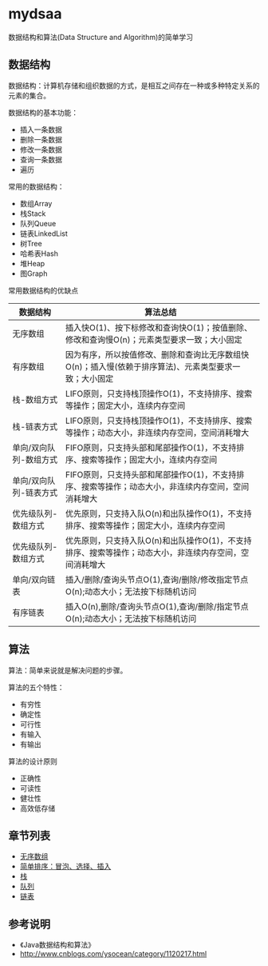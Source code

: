 # mydsaa
数据结构和算法(Data Structure and Algorithm)的简单学习

## 数据结构
数据结构：计算机存储和组织数据的方式，是相互之间存在一种或多种特定关系的元素的集合。

数据结构的基本功能：

- 插入一条数据
- 删除一条数据
- 修改一条数据
- 查询一条数据 
- 遍历

常用的数据结构：

- 数组Array
- 栈Stack
- 队列Queue
- 链表LinkedList
- 树Tree
- 哈希表Hash
- 堆Heap
- 图Graph

常用数据结构的优缺点

|数据结构|算法总结|
|---|---|
|无序数组|插入快O(1)、按下标修改和查询快O(1)；按值删除、修改和查询慢O(n)；元素类型要求一致；大小固定|
|有序数组|因为有序，所以按值修改、删除和查询比无序数组快O(n)；插入慢(依赖于排序算法)、元素类型要求一致；大小固定|
|栈-数组方式|LIFO原则，只支持栈顶操作O(1)，不支持排序、搜索等操作；固定大小，连续内存空间|
|栈-链表方式|LIFO原则，只支持栈顶操作O(1)，不支持排序、搜索等操作；动态大小，非连续内存空间，空间消耗增大|
|单向/双向队列-数组方式|FIFO原则，只支持头部和尾部操作O(1)，不支持排序、搜索等操作；固定大小，连续内存空间|
|单向/双向队列-链表方式|FIFO原则，只支持头部和尾部操作O(1)，不支持排序、搜索等操作；动态大小，非连续内存空间，空间消耗增大|
|优先级队列-数组方式|优先原则，只支持入队O(n)和出队操作O(1)，不支持排序、搜索等操作；固定大小，连续内存空间|
|优先级队列-数组方式|优先原则，只支持入队O(n)和出队操作O(1)，不支持排序、搜索等操作；动态大小，非连续内存空间，空间消耗增大|
|单向/双向链表|插入/删除/查询头节点O(1),查询/删除/修改指定节点O(n);动态大小；无法按下标随机访问|
|有序链表|插入O(n),删除/查询头节点O(1),查询/删除/指定节点O(n);动态大小；无法按下标随机访问|

## 算法
算法：简单来说就是解决问题的步骤。

算法的五个特性：

- 有穷性
- 确定性
- 可行性
- 有输入
- 有输出

算法的设计原则

- 正确性
- 可读性
- 健壮性
- 高效低存储

## 章节列表

- [无序数组](https://github.com/hanchao5272/mydsaa/blob/master/src/main/java/pers/hanchao/dsaa/ds01array/无序数组.md)
- [简单排序：冒泡、选择、插入](https://github.com/hanchao5272/mydsaa/blob/master/src/main/java/pers/hanchao/dsaa/a01simple/简单排序.md)
- [栈](https://github.com/hanchao5272/mydsaa/blob/master/src/main/java/pers/hanchao/dsaa/ds02stack/栈.md)
- [队列](https://github.com/hanchao5272/mydsaa/blob/master/src/main/java/pers/hanchao/dsaa/ds03queue/队列.md)
- [链表](https://github.com/hanchao5272/mydsaa/blob/master/src/main/java/pers/hanchao/dsaa/ds04linkedlist/链表.md)

## 参考说明

- 《Java数据结构和算法》
- http://www.cnblogs.com/ysocean/category/1120217.html
